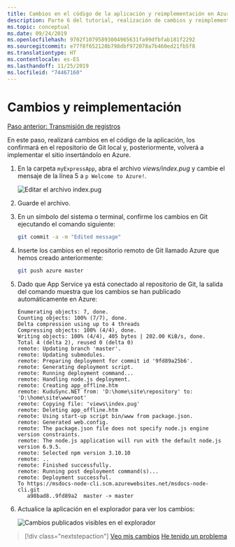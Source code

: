 ```yaml
---
title: Cambios en el código de la aplicación y reimplementación en Azure
description: Parte 6 del tutorial, realización de cambios y reimplementación
ms.topic: conceptual
ms.date: 09/24/2019
ms.openlocfilehash: 9702f10795893004965631fa99dfbfab181f2292
ms.sourcegitcommit: e77f8f652128b798dbf972078a7b460ed21fb5f8
ms.translationtype: HT
ms.contentlocale: es-ES
ms.lasthandoff: 11/25/2019
ms.locfileid: "74467160"
---
```

# <a name="make-changes-and-redeploy"></a>Cambios y reimplementación

[Paso anterior: Transmisión de registros](tutorial-vscode-azure-cli-node-05.md)

En este paso, realizará cambios en el código de la aplicación, los confirmará en el repositorio de Git local y, posteriormente, volverá a implementar el sitio insertándolo en Azure.

1. En la carpeta `myExpressApp`, abra el archivo *views/index.pug* y cambie el mensaje de la línea 5 a `p Welcome to Azure!`.

    ![Editar el archivo index.pug](media/azure-cli/editpugfile.png)

1. Guarde el archivo.

1. En un símbolo del sistema o terminal, confirme los cambios en Git ejecutando el comando siguiente:

    ```bash
    git commit -a -m "Edited message"
    ```

1. Inserte los cambios en el repositorio remoto de Git llamado Azure que hemos creado anteriormente:

    ```bash
    git push azure master
    ```

1. Dado que App Service ya está conectado al repositorio de Git, la salida del comando muestra que los cambios se han publicado automáticamente en Azure: 

    ```output
    Enumerating objects: 7, done.
    Counting objects: 100% (7/7), done.
    Delta compression using up to 4 threads
    Compressing objects: 100% (4/4), done.
    Writing objects: 100% (4/4), 405 bytes | 202.00 KiB/s, done.
    Total 4 (delta 2), reused 0 (delta 0)
    remote: Updating branch 'master'.
    remote: Updating submodules.
    remote: Preparing deployment for commit id '9fd89a25b6'.
    remote: Generating deployment script.
    remote: Running deployment command...
    remote: Handling node.js deployment.
    remote: Creating app_offline.htm
    remote: KuduSync.NET from: 'D:\home\site\repository' to: 'D:\home\site\wwwroot'
    remote: Copying file: 'views\index.pug'
    remote: Deleting app_offline.htm
    remote: Using start-up script bin/www from package.json.
    remote: Generated web.config.
    remote: The package.json file does not specify node.js engine version constraints.
    remote: The node.js application will run with the default node.js version 6.9.5.
    remote: Selected npm version 3.10.10
    remote: ..
    remote: Finished successfully.
    remote: Running post deployment command(s)...
    remote: Deployment successful.
    To https://msdocs-node-cli.scm.azurewebsites.net/msdocs-node-cli.git
       a98bad8..9fd89a2  master -> master
    ```

1. Actualice la aplicación en el explorador para ver los cambios:

    ![Cambios publicados visibles en el explorador](media/azure-cli/remote-app-changes.png)

> [!div class="nextstepaction"]
> [Veo mis cambios](tutorial-vscode-azure-cli-node-07.md) [He tenido un problema](https://www.research.net/r/PWZWZ52?tutorial=node-deployment&step=publishing-changes)
